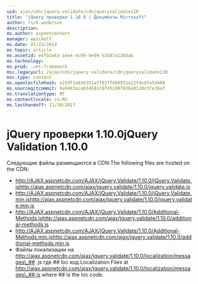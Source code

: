 ```yaml
---
uid: ajax/cdn/jquery-validate/cdnjqueryvalidate110
title: "jQuery проверки 1.10.0 | Документы Microsoft"
author: rick-anderson
description: 
ms.author: aspnetcontent
manager: wpickett
ms.date: 07/23/2014
ms.topic: article
ms.assetid: e4fb3a63-1ee4-4c99-9e99-53b87a13d4ab
ms.technology: 
ms.prod: .net-framework
msc.legacyurl: /ajax/cdn/jquery-validate/cdnjqueryvalidate110
msc.type: content
ms.openlocfilehash: e159f1e03d351a7f017fd68931a12f4e97a5d400
ms.sourcegitcommit: 9a9483aceb34591c97451997036a9120c3fe2baf
ms.translationtype: MT
ms.contentlocale: ru-RU
ms.lasthandoff: 11/10/2017
---
```

<a name="jquery-validation-1100"></a><span data-ttu-id="c195c-102">jQuery проверки 1.10.0</span><span class="sxs-lookup"><span data-stu-id="c195c-102">jQuery Validation 1.10.0</span></span>
====================
<span data-ttu-id="c195c-103">Следующие файлы размещаются в CDN:</span><span class="sxs-lookup"><span data-stu-id="c195c-103">The following files are hosted on the CDN:</span></span>

- <span data-ttu-id="c195c-104">http://AJAX.aspnetcdn.com/AJAX/jQuery.Validate/1.10.0/jQuery.Validate.js</span><span class="sxs-lookup"><span data-stu-id="c195c-104">http://ajax.aspnetcdn.com/ajax/jquery.validate/1.10.0/jquery.validate.js</span></span>
- <span data-ttu-id="c195c-105">http://AJAX.aspnetcdn.com/AJAX/jQuery.Validate/1.10.0/jQuery.Validate.min.js</span><span class="sxs-lookup"><span data-stu-id="c195c-105">http://ajax.aspnetcdn.com/ajax/jquery.validate/1.10.0/jquery.validate.min.js</span></span>
- <span data-ttu-id="c195c-106">http://AJAX.aspnetcdn.com/AJAX/jQuery.Validate/1.10.0/Additional-Methods.js</span><span class="sxs-lookup"><span data-stu-id="c195c-106">http://ajax.aspnetcdn.com/ajax/jquery.validate/1.10.0/additional-methods.js</span></span>
- <span data-ttu-id="c195c-107">http://AJAX.aspnetcdn.com/AJAX/jQuery.Validate/1.10.0/Additional-Methods.min.js</span><span class="sxs-lookup"><span data-stu-id="c195c-107">http://ajax.aspnetcdn.com/ajax/jquery.validate/1.10.0/additional-methods.min.js</span></span>
- <span data-ttu-id="c195c-108">Файлы локализации на http://ajax.aspnetcdn.com/ajax/jquery.validate/1.10.0/localization/messages\_## .js где ## loc код.</span><span class="sxs-lookup"><span data-stu-id="c195c-108">Localization Files at http://ajax.aspnetcdn.com/ajax/jquery.validate/1.10.0/localization/messages\_##.js where ## is the loc code.</span></span>
